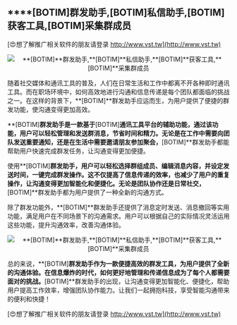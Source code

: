 ## ****[BOTIM]**群发助手,**[BOTIM]**私信助手,**[BOTIM]**获客工具,**[BOTIM]**采集群成员**

[😍想了解推广相关软件的朋友请登录 http://www.vst.tw](http://www.vst.tw)

 <center><img src="https://vst.tw/MP4/tuiguang/png/2.png" alt="**[BOTIM]**群发助手,**[BOTIM]**私信助手,**[BOTIM]**获客工具,**[BOTIM]**采集群成员"></center>

随着社交媒体和通讯工具的普及，人们在日常生活和工作中都离不开各种即时通讯工具。而在职场环境中，如何高效地进行沟通和信息传递是每个团队都面临的挑战之一。在这样的背景下，**[BOTIM]**群发助手应运而生，为用户提供了便捷的群发功能，使沟通变得更加高效。

**[BOTIM]**群发助手是一款基于**[BOTIM]**通讯工具平台的辅助功能，通过该功能，用户可以轻松管理和发送群消息，节省时间和精力。无论是在工作中需要向团队发送重要通知，还是在生活中需要邀请朋友参加聚会，**[BOTIM]**群发助手都能帮助用户快速完成群发任务，让沟通变得更加便捷。

使用**[BOTIM]**群发助手，用户可以轻松选择群组成员、编辑消息内容，并设定发送时间，一键完成群发操作。这不仅提高了信息传递的效率，也减少了用户的重复操作，让沟通变得更加智能化和便捷化。无论是团队协作还是日常社交，**[BOTIM]**群发助手都为用户提供了一种全新的沟通方式。

除了群发功能外，**[BOTIM]**群发助手还提供了消息定时发送、消息撤回等实用功能，满足用户在不同场景下的沟通需求。用户可以根据自己的实际情况灵活运用这些功能，提升沟通效率，改善沟通体验。

 <center><img src="https://vst.tw/MP4/tuiguang/png/4.png" alt="**[BOTIM]**群发助手,**[BOTIM]**私信助手,**[BOTIM]**获客工具,**[BOTIM]**采集群成员"></center>

总的来说，**[BOTIM]**群发助手作为一款便捷高效的群发工具，为用户提供了全新的沟通体验。在信息爆炸的时代，如何更好地管理和传递信息成为了每个人都需要面对的挑战。**[BOTIM]**群发助手的出现，让沟通变得更加智能化、便捷化，帮助用户提高工作效率，增强团队协作能力。让我们一起拥抱科技，享受智能沟通带来的便利和快捷！

[😍想了解推广相关软件的朋友请登录 http://www.vst.tw](http://www.vst.tw)



